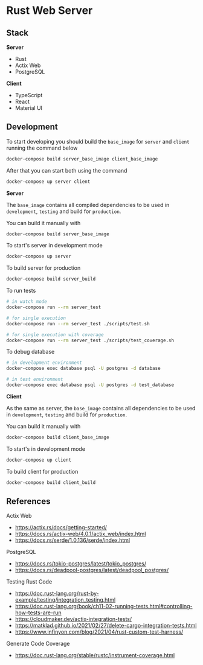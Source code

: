 # Rust Web Server

## Stack

**Server**

- Rust
- Actix Web
- PostgreSQL

**Client**

- TypeScript
- React
- Material UI


## Development

To start developing you should build the `base_image` for `server` and `client` running the command below

```sh
docker-compose build server_base_image client_base_image
```

After that you can start both using the command

```sh
docker-compose up server client
```


**Server**

The `base_image` contains all compiled dependencies to be used in `development`, `testing` and build for `production`.

You can build it manually with

```sh
docker-compose build server_base_image
```

To start's server in development mode

```sh
docker-compose up server
```

To build server for production

```sh
docker-compose build server_build
```

To run tests

```sh
# in watch mode
docker-compose run --rm server_test

# for single execution
docker-compose run --rm server_test ./scripts/test.sh

# for single execution with coverage
docker-compose run --rm server_test ./scripts/test_coverage.sh
```

To debug database

```sh
# in development environment
docker-compose exec database psql -U postgres -d database

# in test environment
docker-compose exec database psql -U postgres -d test_database
```

**Client**

As the same as server, the `base_image` contains all dependencies to be used in `development`, `testing` and build for `production`.

You can build it manually with

```sh
docker-compose build client_base_image
```

To start's in development mode

```sh
docker-compose up client
```

To build client for production

```sh
docker-compose build client_build
```

## References

Actix Web

- https://actix.rs/docs/getting-started/
- https://docs.rs/actix-web/4.0.1/actix_web/index.html
- https://docs.rs/serde/1.0.136/serde/index.html

PostgreSQL

- https://docs.rs/tokio-postgres/latest/tokio_postgres/
- https://docs.rs/deadpool-postgres/latest/deadpool_postgres/

Testing Rust Code

- https://doc.rust-lang.org/rust-by-example/testing/integration_testing.html
- https://doc.rust-lang.org/book/ch11-02-running-tests.html#controlling-how-tests-are-run
- https://cloudmaker.dev/actix-integration-tests/
- https://matklad.github.io/2021/02/27/delete-cargo-integration-tests.html
- https://www.infinyon.com/blog/2021/04/rust-custom-test-harness/

Generate Code Coverage

- https://doc.rust-lang.org/stable/rustc/instrument-coverage.html
